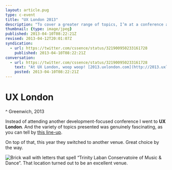 ```yaml
---
layout: article.pug
type: c-event
title: "UX London 2013"
description: "To cover a greater range of topics, I’m at a conference about User Experience."
thumbnail: {type: image/jpeg}
published: 2013-04-10T08:22:21Z
revised: 2013-04-12T20:01:07Z
syndication:
  - url: https://twitter.com/cssence/status/321900950233161728
    published: 2013-04-10T08:22:21Z
conversation:
  - url: https://twitter.com/cssence/status/321900950233161728
    text: "At UX London, woop woop! [2013.uxlondon.com](http://2013.uxlondon.com/)"
    posted: 2013-04-10T08:22:21Z
---
```


# UX London
^ Greenwich, 2013

Instead of attending another development-focused conference I went to **UX London**. And the variety of topics presented was genuinely fascinating, as you can tell by [this line-up](http://2013.uxlondon.com/).

On top of that, this year they switched to another venue. Great choice by the way.

<p><img src="/2013/uxlondon/trinity-laban.jpg" alt="Brick wall with letters that spell “Trinity Laban Conservatoire of Music &amp; Dance”. That location turned out to be an excellent venue."></p>
